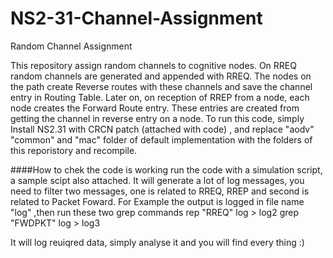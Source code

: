 # NS2-31-Channel-Assignment
Random Channel Assignment

This repository assign random channels to cognitive nodes. On RREQ random channels are generated and appended with RREQ. The nodes on the path create Reverse routes with these channels and save the channel entry in Routing Table. 
Later on, on reception of RREP from a node, each node creates the Forward Route entry. These entries are created from getting the channel in reverse entry on a node.
To run this code, simply Install NS2.31 with CRCN patch (attached with code) , and replace "aodv" "common" and "mac" folder of default implementation with the folders of this reporistory and recompile.

####How to chek the code is working
run the code with a simulation script, a sample scipt also attached. It will generate a lot of log messages, you need to filter two messages, one is related to RREQ, RREP and second is related to Packet  Foward.
For Example the output is logged in file name "log" ,then run these two grep commands
rep "RREQ" log > log2
grep "FWDPKT" log > log3


It  will log reuiqred data, simply analyse it and you will find every thing :)

